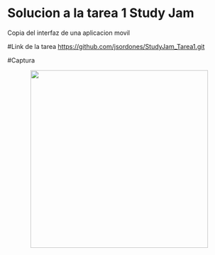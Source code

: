 # Solucion a la tarea 1 Study Jam
Copia del interfaz de una aplicacion movil

#Link de la tarea
https://github.com/jsordones/StudyJam_Tarea1.git

#Captura
<div align="center">
    <center>
        <img src="/img/captura.png" width="400px"/>
    </center>
</div>


<br></br>
